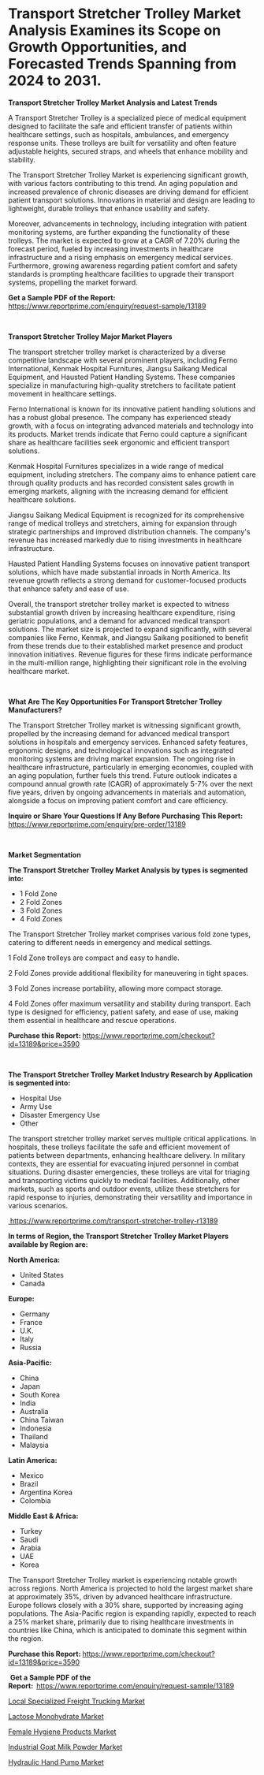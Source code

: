 <p><h1>Transport Stretcher Trolley Market Analysis Examines its Scope on Growth Opportunities, and Forecasted Trends Spanning from 2024 to 2031.</h1></p><p><strong>Transport Stretcher Trolley Market Analysis and Latest Trends</strong></p>
<p><p>A Transport Stretcher Trolley is a specialized piece of medical equipment designed to facilitate the safe and efficient transfer of patients within healthcare settings, such as hospitals, ambulances, and emergency response units. These trolleys are built for versatility and often feature adjustable heights, secured straps, and wheels that enhance mobility and stability. </p><p>The Transport Stretcher Trolley Market is experiencing significant growth, with various factors contributing to this trend. An aging population and increased prevalence of chronic diseases are driving demand for efficient patient transport solutions. Innovations in material and design are leading to lightweight, durable trolleys that enhance usability and safety. </p><p>Moreover, advancements in technology, including integration with patient monitoring systems, are further expanding the functionality of these trolleys. The market is expected to grow at a CAGR of 7.20% during the forecast period, fueled by increasing investments in healthcare infrastructure and a rising emphasis on emergency medical services. Furthermore, growing awareness regarding patient comfort and safety standards is prompting healthcare facilities to upgrade their transport systems, propelling the market forward.</p></p>
<p><strong>Get a Sample PDF of the Report:&nbsp;</strong> <a href="https://www.reportprime.com/enquiry/request-sample/13189">https://www.reportprime.com/enquiry/request-sample/13189</a></p>
<p>&nbsp;</p>
<p><strong>Transport Stretcher Trolley Major Market Players</strong></p>
<p><p>The transport stretcher trolley market is characterized by a diverse competitive landscape with several prominent players, including Ferno International, Kenmak Hospital Furnitures, Jiangsu Saikang Medical Equipment, and Hausted Patient Handling Systems. These companies specialize in manufacturing high-quality stretchers to facilitate patient movement in healthcare settings.</p><p>Ferno International is known for its innovative patient handling solutions and has a robust global presence. The company has experienced steady growth, with a focus on integrating advanced materials and technology into its products. Market trends indicate that Ferno could capture a significant share as healthcare facilities seek ergonomic and efficient transport solutions.</p><p>Kenmak Hospital Furnitures specializes in a wide range of medical equipment, including stretchers. The company aims to enhance patient care through quality products and has recorded consistent sales growth in emerging markets, aligning with the increasing demand for efficient healthcare solutions.</p><p>Jiangsu Saikang Medical Equipment is recognized for its comprehensive range of medical trolleys and stretchers, aiming for expansion through strategic partnerships and improved distribution channels. The company's revenue has increased markedly due to rising investments in healthcare infrastructure.</p><p>Hausted Patient Handling Systems focuses on innovative patient transport solutions, which have made substantial inroads in North America. Its revenue growth reflects a strong demand for customer-focused products that enhance safety and ease of use.</p><p>Overall, the transport stretcher trolley market is expected to witness substantial growth driven by increasing healthcare expenditure, rising geriatric populations, and a demand for advanced medical transport solutions. The market size is projected to expand significantly, with several companies like Ferno, Kenmak, and Jiangsu Saikang positioned to benefit from these trends due to their established market presence and product innovation initiatives. Revenue figures for these firms indicate performance in the multi-million range, highlighting their significant role in the evolving healthcare market.</p></p>
<p>&nbsp;</p>
<p><strong>What Are The Key Opportunities For Transport Stretcher Trolley Manufacturers?</strong></p>
<p><p>The Transport Stretcher Trolley market is witnessing significant growth, propelled by the increasing demand for advanced medical transport solutions in hospitals and emergency services. Enhanced safety features, ergonomic designs, and technological innovations such as integrated monitoring systems are driving market expansion. The ongoing rise in healthcare infrastructure, particularly in emerging economies, coupled with an aging population, further fuels this trend. Future outlook indicates a compound annual growth rate (CAGR) of approximately 5-7% over the next five years, driven by ongoing advancements in materials and automation, alongside a focus on improving patient comfort and care efficiency.</p></p>
<p><strong>Inquire or Share Your Questions If Any Before Purchasing This Report:</strong> <a href="https://www.reportprime.com/enquiry/pre-order/13189">https://www.reportprime.com/enquiry/pre-order/13189</a></p>
<p>&nbsp;</p>
<p><strong>Market Segmentation</strong></p>
<p><strong>The Transport Stretcher Trolley Market Analysis by types is segmented into:</strong></p>
<p><ul><li>1 Fold Zone</li><li>2 Fold Zones</li><li>3 Fold Zones</li><li>4 Fold Zones</li></ul></p>
<p><p>The Transport Stretcher Trolley market comprises various fold zone types, catering to different needs in emergency and medical settings. </p><p>1 Fold Zone trolleys are compact and easy to handle. </p><p>2 Fold Zones provide additional flexibility for maneuvering in tight spaces. </p><p>3 Fold Zones increase portability, allowing more compact storage. </p><p>4 Fold Zones offer maximum versatility and stability during transport. Each type is designed for efficiency, patient safety, and ease of use, making them essential in healthcare and rescue operations.</p></p>
<p><strong>Purchase this Report:&nbsp;</strong><a href="https://www.reportprime.com/checkout?id=13189&price=3590">https://www.reportprime.com/checkout?id=13189&price=3590</a></p>
<p>&nbsp;</p>
<p><strong>The Transport Stretcher Trolley Market Industry Research by Application is segmented into:</strong></p>
<p><ul><li>Hospital Use</li><li>Army Use</li><li>Disaster Emergency Use</li><li>Other</li></ul></p>
<p><p>The transport stretcher trolley market serves multiple critical applications. In hospitals, these trolleys facilitate the safe and efficient movement of patients between departments, enhancing healthcare delivery. In military contexts, they are essential for evacuating injured personnel in combat situations. During disaster emergencies, these trolleys are vital for triaging and transporting victims quickly to medical facilities. Additionally, other markets, such as sports and outdoor events, utilize these stretchers for rapid response to injuries, demonstrating their versatility and importance in various scenarios.</p></p>
<p><a href="https://www.reportprime.com/transport-stretcher-trolley-r13189">&nbsp;https://www.reportprime.com/transport-stretcher-trolley-r13189</a></p>
<p><strong>In terms of Region, the Transport Stretcher Trolley Market Players available by Region are:</strong></p>
<p>
    <p> <strong> North America: </strong>
        <ul>
            <li>United States</li>
            <li>Canada</li>
        </ul>
        </p> 
    <p> <strong> Europe: </strong>
        <ul>
            <li>Germany</li>
            <li>France</li>
            <li>U.K.</li>
            <li>Italy</li>
            <li>Russia</li>
        </ul>
        </p> 
    <p> <strong> Asia-Pacific: </strong>
        <ul>
            <li>China</li>
            <li>Japan</li>
            <li>South Korea</li>
            <li>India</li>
            <li>Australia</li>
            <li>China Taiwan</li>
            <li>Indonesia</li>
            <li>Thailand</li>
            <li>Malaysia</li>
        </ul>
        </p> 
    <p> <strong> Latin America: </strong>
        <ul>
            <li>Mexico</li>
            <li>Brazil</li>
            <li>Argentina Korea</li>
            <li>Colombia</li>
        </ul>
        </p> 
    <p> <strong> Middle East & Africa: </strong>
        <ul>
            <li>Turkey</li>
            <li>Saudi</li>
            <li>Arabia</li>
            <li>UAE</li>
            <li>Korea</li>
        </ul>
    </p>
    </p>
<p><p>The Transport Stretcher Trolley market is experiencing notable growth across regions. North America is projected to hold the largest market share at approximately 35%, driven by advanced healthcare infrastructure. Europe follows closely with a 30% share, supported by increasing aging populations. The Asia-Pacific region is expanding rapidly, expected to reach a 25% market share, primarily due to rising healthcare investments in countries like China, which is anticipated to dominate this segment within the region.</p></p>
<p><strong>Purchase this Report: </strong><a href="https://www.reportprime.com/checkout?id=13189&price=3590">https://www.reportprime.com/checkout?id=13189&price=3590</a></p>
<p>&nbsp;<strong>Get a Sample PDF of the Report:&nbsp;&nbsp;</strong><a href="https://www.reportprime.com/enquiry/request-sample/13189">https://www.reportprime.com/enquiry/request-sample/13189</a></p>
<p><strong></strong></p>
<p><p><a href="https://medium.com/@aureliarice/what-is-influencing-the-future-of-local-specialized-freight-trucking-9682301614ed">Local Specialized Freight Trucking Market</a></p><p><a href="https://issuu.com/reportprime-2/docs/lactose-monohydrate-market-size-203_a0791e2393daf4">Lactose Monohydrate Market</a></p><p><a href="https://github.com/joannesouthgate/Market-Research-Report-List-4/blob/main/female-hygiene-products-market.md">Female Hygiene Products Market</a></p><p><a href="https://issuu.com/reportprime-2/docs/industrial-goat-milk-powder-market-_ecaa554b919361">Industrial Goat Milk Powder Market</a></p><p><a href="https://www.linkedin.com/pulse/what-current-future-prospects-hydraulic-hand-pump-market-analysis-pprxe?trackingId=mpPgze6gQ1GMNmYaqPf0aw%3D%3D">Hydraulic Hand Pump Market</a></p></p>